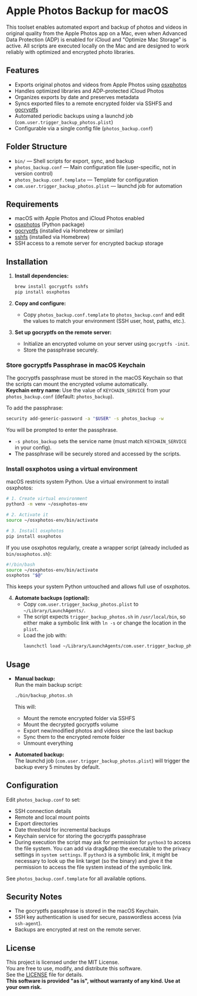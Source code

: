 # Apple Photos Backup for macOS

This toolset enables automated export and backup of photos and videos in original quality from the Apple Photos app on a Mac, even when Advanced Data Protection (ADP) is enabled for iCloud and "Optimize Mac Storage" is active. All scripts are executed locally on the Mac and are designed to work reliably with optimized and encrypted photo libraries.

## Features

- Exports original photos and videos from Apple Photos using [osxphotos](https://github.com/RhetTbull/osxphotos)
- Handles optimized libraries and ADP-protected iCloud Photos
- Organizes exports by date and preserves metadata
- Syncs exported files to a remote encrypted folder via SSHFS and [gocryptfs](https://github.com/rfjakob/gocryptfs)
- Automated periodic backups using a launchd job (`com.user.trigger_backup_photos.plist`)
- Configurable via a single config file (`photos_backup.conf`)

## Folder Structure

- `bin/` — Shell scripts for export, sync, and backup
- `photos_backup.conf` — Main configuration file (user-specific, not in version control)
- `photos_backup.conf.template` — Template for configuration
- `com.user.trigger_backup_photos.plist` — launchd job for automation

## Requirements

- macOS with Apple Photos and iCloud Photos enabled
- [osxphotos](https://github.com/RhetTbull/osxphotos) (Python package)
- [gocryptfs](https://github.com/rfjakob/gocryptfs) (installed via Homebrew or similar)
- [sshfs](https://osxfuse.github.io/) (installed via Homebrew)
- SSH access to a remote server for encrypted backup storage

## Installation

1. **Install dependencies:**
   ```sh
   brew install gocryptfs sshfs
   pip install osxphotos
   ```

2. **Copy and configure:**
   - Copy `photos_backup.conf.template` to `photos_backup.conf` and edit the values to match your environment (SSH user, host, paths, etc.).

3. **Set up gocryptfs on the remote server:**
   - Initialize an encrypted volume on your server using `gocryptfs -init`.
   - Store the passphrase securely.

### Store gocryptfs Passphrase in macOS Keychain

The gocryptfs passphrase must be stored in the macOS Keychain so that the scripts can mount the encrypted volume automatically.  
**Keychain entry name:** Use the value of `KEYCHAIN_SERVICE` from your `photos_backup.conf` (default: `photos_backup`).

To add the passphrase:

```sh
security add-generic-password -a "$USER" -s photos_backup -w
```

You will be prompted to enter the passphrase.  
- `-s photos_backup` sets the service name (must match `KEYCHAIN_SERVICE` in your config).
- The passphrase will be securely stored and accessed by the scripts.

### Install osxphotos using a virtual environment

macOS restricts system Python. Use a virtual environment to install osxphotos:

```sh
# 1. Create virtual environment
python3 -m venv ~/osxphotos-env

# 2. Activate it
source ~/osxphotos-env/bin/activate

# 3. Install osxphotos
pip install osxphotos
```

If you use osxphotos regularly, create a wrapper script (already included as `bin/osxphotos.sh`):

```bash
#!/bin/bash
source ~/osxphotos-env/bin/activate
osxphotos "$@"
```

This keeps your system Python untouched and allows full use of osxphotos.

4. **Automate backups (optional):**
   - Copy `com.user.trigger_backup_photos.plist` to `~/Library/LaunchAgents/`.
   - The script expects `trigger_backup_photos.sh` in `/usr/local/bin`, so either make a symbolic link with `ln -s` or change the location in the `plist`.
   - Load the job with:
     ```sh
     launchctl load ~/Library/LaunchAgents/com.user.trigger_backup_photos.plist
     ```

## Usage

- **Manual backup:**  
  Run the main backup script:
  ```sh
  ./bin/backup_photos.sh
  ```
  This will:
  - Mount the remote encrypted folder via SSHFS
  - Mount the decrypted gocryptfs volume
  - Export new/modified photos and videos since the last backup
  - Sync them to the encrypted remote folder
  - Unmount everything

- **Automated backup:**  
  The launchd job (`com.user.trigger_backup_photos.plist`) will trigger the backup every 5 minutes by default.

## Configuration

Edit `photos_backup.conf` to set:
- SSH connection details
- Remote and local mount points
- Export directories
- Date threshold for incremental backups
- Keychain service for storing the gocryptfs passphrase
- During execution the script may ask for permission for `python3` to access the file system. You can add via drag&drop the executable to the privacy settings in `system settings`. If `python3` is a symbolic link, it might be necessary to look up the link target (so the binary) and give it the permission to access the file system instead of the symbolic link.

See `photos_backup.conf.template` for all available options.

## Security Notes

- The gocryptfs passphrase is stored in the macOS Keychain.
- SSH key authentication is used for secure, passwordless access (via `ssh-agent`).
- Backups are encrypted at rest on the remote server.

## License

This project is licensed under the MIT License.  
You are free to use, modify, and distribute this software.  
See the [LICENSE](../LICENSE) file for details.  
**This software is provided "as is", without warranty of any kind. Use at your own risk.**
